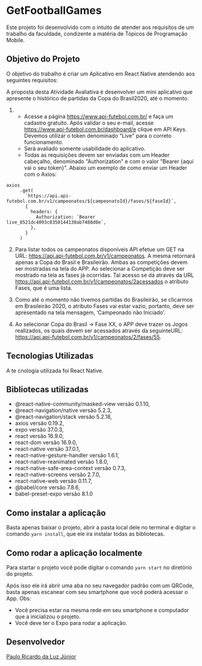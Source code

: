 # GetFootballGames
Este projeto foi desenvolvido com o intuito de atender aos requisitos de um trabalho da faculdade, condizente a matéria de Tópicos de Programação Mobile.

## Objetivo do Projeto
O objetivo do trabalho é criar um Aplicativo em React Native atendendo aos seguintes requisitos:

A proposta desta Atividade Avaliativa é desenvolver um mini aplicativo que apresente o histórico de partidas da Copa do Brasil2020, até o momento.
1) - Acesse a página https://www.api-futebol.com.br/ e faça um cadastro gratuito. Após validar o seu e-mail, acesse https://www.api-futebol.com.br/dashboard/e clique em API Keys. Devemos utilizar o token denominado "Live" para o correto funcionamento.
   - Será avaliado somente usabilidade do aplicativo.
   - Todas  as  requisições devem ser enviadas com um Header cabeçalho, denominado "Authorization" e  com o  valor "Bearer {aqui  vai  o  seu token}". Abaixo um exemplo de como enviar um Header com o Axios:
 ```
 axios
      .get(
        `https://api.api-futebol.com.br/v1/campeonatos/${campeonatoId}/fases/${faseId}`,
        {
          headers: {
            Authorization: `Bearer live_8521dc4093c0350144130ab7488d0e`,
          },
        }
      )
  ```

2) Para listar todos os campeonatos disponíveis API efetue um GET na URL: https://api.api-futebol.com.br/v1/campeonatos. A mesma retornará apenas a Copa do  Brasil  e  Brasileirão. Ambas as competições devem ser mostradas na tela do APP. Ao selecionar a Competição deve ser mostrado na tela as fases já ocorridas. Tal acesso se dá através da URL https://api.api-futebol.com.br/v1/campeonatos/2acessados o atributo Fases, que é uma lista.

3) Como até o momento não tivemos partidas do Brasileirão, se clicarmos em Brasileirão 2020, o atributo Fases vai estar vazio, portanto, deve ser apresentado na tela mensagem, ‘Campeonado não Iniciado’.

4) Ao selecionar Copa do Brasil -> Fase XX, o APP deve trazer os Jogos realizados, os quais  devem ser acessados através da seguinteURL: https://api.api-futebol.com.br/v1/campeonatos/2/fases/55.


## Tecnologias Utilizadas
A te  cnologia utilizada foi React Native.

## Bibliotecas utilizadas
* @react-native-community/masked-view versão 0.1.10,
* @react-navigation/native versão 5.2.3,
* @react-navigation/stack versão 5.2.18,
* axios versão 0.19.2,
* expo versão 37.0.3,
* react versão 16.9.0,
* react-dom versão 16.9.0,
* react-native versão 37.0.1,
* react-native-gesture-handler versão 1.6.1,
* react-native-reanimated versão 1.8.0,
* react-native-safe-area-context versão 0.7.3,
* react-native-screens versão 2.7.0,
* react-native-web versão 0.11.7,
* @babel/core versão 7.8.6,
* babel-preset-expo versão 8.1.0

## Como instalar a aplicação
Basta apenas baixar o projeto, abrir a pasta local dele no terminal e digitar o comando `yarn install`, que ele ira instalar todas as bibliotecas.

## Como rodar a aplicação localmente
Para startar o projeto você pode digitar o comando `yarn start` no diretório do projeto.

Após isso ele irá abrir uma aba no seu navegador padrão com um QRCode, basta apenas escanear com seu smartphone que você poderá acessar o App.
Obs: 
  - Você precisa estar na mesma rede em seu smartphone e computador que a inicializou o projeto.
  - Você deve ter o Expo para rodar a aplicação.

## Desenvolvedor
[Paulo Ricardo da Luz Júnior](https://www.linkedin.com/in/paulo-ricardo-da-luz-j%C3%BAnior-5a3953164/)

